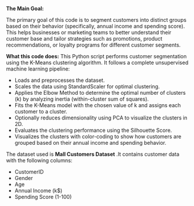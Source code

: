 **The Main Goal:** 

The primary goal of this code is to segment customers into distinct groups based on their behavior (specifically, annual income and spending score). This helps businesses or marketing teams to better understand their customer base and tailor strategies such as promotions, product recommendations, or loyalty programs for different customer segments.

**What this code does:**
This Python script performs customer segmentation using the K-Means clustering algorithm. It follows a complete unsupervised machine learning pipeline:
  - Loads and preprocesses the dataset.
  - Scales the data using StandardScaler for optimal clustering.
  - Applies the Elbow Method to determine the optimal number of clusters (k) by analyzing inertia (within-cluster sum of squares).
  - Fits the K-Means model with the chosen value of k and assigns each customer to a cluster.
  - Optionally reduces dimensionality using PCA to visualize the clusters in 2D.
  - Evaluates the clustering performance using the Silhouette Score.
  - Visualizes the clusters with color-coding to show how customers are grouped based on their annual income and spending behavior.

 The dataset used is **Mall Customers Dataset** .It contains customer data with the following columns:
   - CustomerID
   - Gender
   - Age
   - Annual Income (k$)
   - Spending Score (1-100)
